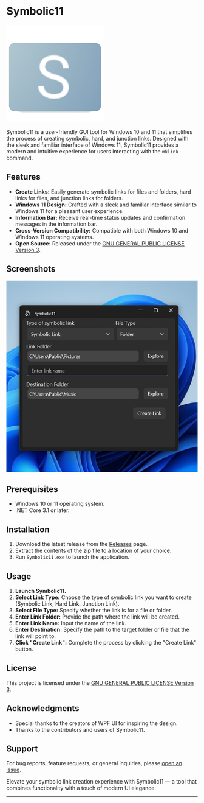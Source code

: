 # Symbolic11

![Symbolic11 Logo](https://github.com/Benisgo/Symbolic11/blob/0874b29f8b1427d0c17085cf0f166d805e02f90b/Assets/sym11-icon-256.png?raw=true)

Symbolic11 is a user-friendly GUI tool for Windows 10 and 11 that simplifies the process of creating symbolic, hard, and junction links. Designed with the sleek and familiar interface of Windows 11, Symbolic11 provides a modern and intuitive experience for users interacting with the `mklink` command.

## Features

- **Create Links:** Easily generate symbolic links for files and folders, hard links for files, and junction links for folders.
- **Windows 11 Design:** Crafted with a sleek and familiar interface similar to Windows 11 for a pleasant user experience.
- **Information Bar:** Receive real-time status updates and confirmation messages in the information bar.
- **Cross-Version Compatibility:** Compatible with both Windows 10 and Windows 11 operating systems.
- **Open Source:** Released under the [GNU GENERAL PUBLIC LICENSE Version 3](LICENSE.txt).

## Screenshots

![Symbolic11_RunningOnWindows11](https://github.com/Benisgo/Symbolic11/blob/master/Assets/WindowsSandboxClient_YawPuzrYbi.png?raw=true)

## Prerequisites

- Windows 10 or 11 operating system.
- .NET Core 3.1 or later.

## Installation

1. Download the latest release from the [Releases](https://github.com/yourusername/Symbolic11/releases) page.
2. Extract the contents of the zip file to a location of your choice.
3. Run `Symbolic11.exe` to launch the application.

## Usage

1. **Launch Symbolic11.**
2. **Select Link Type:** Choose the type of symbolic link you want to create (Symbolic Link, Hard Link, Junction Link).
3. **Select File Type:** Specify whether the link is for a file or folder.
4. **Enter Link Folder:** Provide the path where the link will be created.
5. **Enter Link Name:** Input the name of the link.
6. **Enter Destination:** Specify the path to the target folder or file that the link will point to.
7. **Click "Create Link":** Complete the process by clicking the "Create Link" button.

## License

This project is licensed under the [GNU GENERAL PUBLIC LICENSE Version 3](LICENSE.txt).

## Acknowledgments

- Special thanks to the creators of WPF UI for inspiring the design.
- Thanks to the contributors and users of Symbolic11.

## Support

For bug reports, feature requests, or general inquiries, please [open an issue](https://github.com/Benisgo/Symbolic11/issues).

Elevate your symbolic link creation experience with Symbolic11 — a tool that combines functionality with a touch of modern UI elegance.

---

